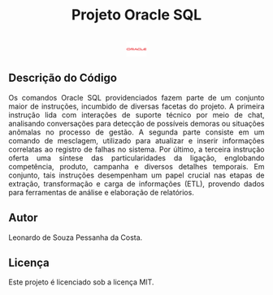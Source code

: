 <h1 align="center"> Projeto Oracle SQL </h1>
<div dir="auto" align="center">
<br>
  <a target="_blank" rel="noopener noreferrer nofollow" href="https://raw.githubusercontent.com/devicons/devicon/master/icons/mysql/mysql-original.svg"><img align="center" alt="MySQL" height="30" width="40" src="https://raw.githubusercontent.com/devicons/devicon/master/icons/oracle/oracle-original.svg" style="max-width: 100%;"></a>
</br>
</div>

## Descrição do Código
<p align="justify">
Os comandos Oracle SQL providenciados fazem parte de um conjunto maior de instruções, incumbido de diversas facetas do projeto. A primeira instrução lida com interações de suporte técnico por meio de chat, analisando conversações para detecção de possíveis demoras ou situações anômalas no processo de gestão. A segunda parte consiste em um comando de mesclagem, utilizado para atualizar e inserir informações correlatas ao registro de falhas no sistema. Por último, a terceira instrução oferta uma síntese das particularidades da ligação, englobando competência, produto, campanha e diversos detalhes temporais. Em conjunto, tais instruções desempenham um papel crucial nas etapas de extração, transformação e carga de informações (ETL), provendo dados para ferramentas de análise e elaboração de relatórios.
</p>

## Autor
<p align="justify"> Leonardo de Souza Pessanha da Costa.
</p>

## Licença
<p align="justify"> Este projeto é licenciado sob a licença MIT.
</p>
